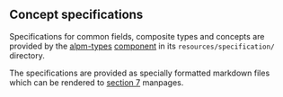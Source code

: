 ## Concept specifications

Specifications for common fields, composite types and concepts are provided by the [alpm-types] [component] in its `resources/specification/` directory.

The specifications are provided as specially formatted markdown files which can be rendered to [section 7] manpages.

[alpm-types]: ../alpm-types
[component]: ../#components
[section 7]: https://en.wikipedia.org/wiki/Man_page#Manual_sections
